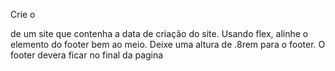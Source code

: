 Crie o <footer> de um site que contenha a data de criação do site.
Usando flex, alinhe o elemento do footer bem ao meio.
Deixe uma altura de .8rem para o footer.
O footer devera ficar no final da pagina